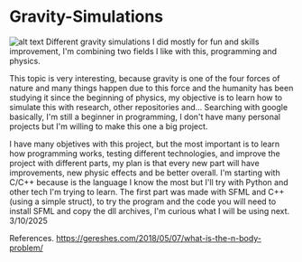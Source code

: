 # Gravity-Simulations
![alt text](https://gereshes.com/wp-content/uploads/2018/05/8by7.png)
Different gravity simulations I did mostly for fun and skills improvement, I'm combining two fields I like with this, programming and physics. 

This topic is very interesting, because gravity is one of the four forces of nature and many things happen due to this force and the humanity has been studying it since the beginning of physics, my objective is to learn how to simulate this with research, other repositories and... Searching with google basically, I'm still a beginner in programming, I don't have many personal projects but I'm willing to make this one a big project. 

I have many objetives with this project, but the most important is to learn how programming works, testing different technologies, and improve the project with different parts, my plan is that every new part will have improvements, new physic effects and be better overall. I'm starting with C/C++ because is the language I know the most but I'll try with Python and other tech I'm trying to learn. The first part was made with SFML and C++ (using a simple struct), to try the program and the code you will need to install SFML and copy the dll archives, I'm curious what I will be using next. 3/10/2025

References. 
https://gereshes.com/2018/05/07/what-is-the-n-body-problem/

